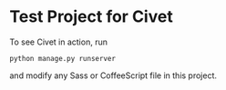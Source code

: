Test Project for Civet
======================

To see Civet in action, run

    python manage.py runserver

and modify any Sass or CoffeeScript file in this project.

